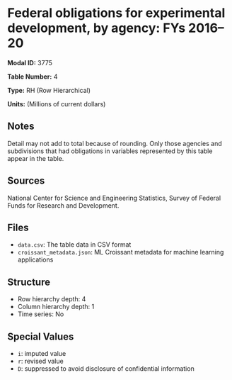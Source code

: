 # Federal obligations for experimental development, by agency: FYs 2016&#8211;20

**Modal ID:** 3775

**Table Number:** 4

**Type:** RH (Row Hierarchical)

**Units:** (Millions of current dollars)

## Notes

Detail may not add to total because of rounding. Only those agencies and subdivisions that had obligations in variables represented by this table appear in the table.

## Sources

National Center for Science and Engineering Statistics, Survey of Federal Funds for Research and Development.

## Files

- `data.csv`: The table data in CSV format
- `croissant_metadata.json`: ML Croissant metadata for machine learning applications

## Structure

- Row hierarchy depth: 4
- Column hierarchy depth: 1
- Time series: No

## Special Values

- `i`: imputed value
- `r`: revised value
- `D`: suppressed to avoid disclosure of confidential information
